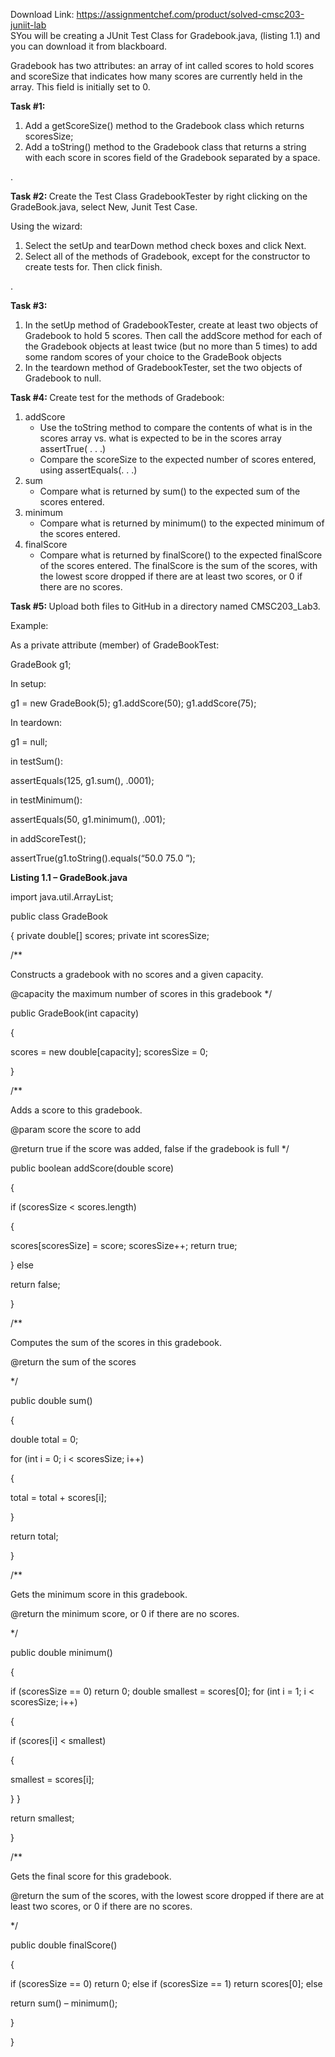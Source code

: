 Download Link: https://assignmentchef.com/product/solved-cmsc203-juniit-lab
<br>
SYou will be creating a JUnit Test Class for Gradebook.java, (listing 1.1) and you can download it from blackboard.




Gradebook has two attributes: an array of int called scores to hold scores and scoreSize that indicates how many scores are currently held in the array. This field is initially set to 0.




<strong>Task #1: </strong>

<ol>

 <li>Add a getScoreSize() method to the Gradebook class which returns scoresSize;</li>

 <li>Add a toString() method to the Gradebook class that returns a string with each score in scores field of the Gradebook separated by a space.</li>

</ol>

.

<strong>Task #2:  </strong>Create the Test Class GradebookTester by right clicking on the GradeBook.java, select New, Junit Test Case.

Using the wizard:

<ol>

 <li>Select the setUp and tearDown method check boxes and click Next.</li>

 <li>Select all of the methods of Gradebook, except for the constructor to create tests for. Then click finish.</li>

</ol>

.

<strong>Task #3: </strong>

<ol>

 <li>In the setUp method of GradebookTester, create at least two objects of Gradebook to hold 5 scores. Then call the addScore method for each of the Gradebook objects at least twice (but no more than 5 times) to add some random scores of your choice to the GradeBook objects</li>

 <li>In the teardown method of GradebookTester, set the two objects of Gradebook to null.</li>

</ol>




<strong>Task #4:  </strong>Create test for the methods of Gradebook:

<ol>

 <li>addScore

  <ul>

   <li>Use the toString method to compare the contents of what is in the scores array vs. what is expected to be in the scores array assertTrue( . . .)</li>

   <li>Compare the scoreSize to the expected number of scores entered, using assertEquals(. . .)</li>

  </ul></li>

 <li>sum

  <ul>

   <li>Compare what is returned by sum() to the expected sum of the scores entered.</li>

  </ul></li>

 <li>minimum

  <ul>

   <li>Compare what is returned by minimum() to the expected minimum of the scores entered.</li>

  </ul></li>

 <li>finalScore

  <ul>

   <li>Compare what is returned by finalScore() to the expected finalScore of the scores entered. The finalScore is the sum of the scores, with the lowest score dropped if there are at least two scores, or 0 if there are no scores.</li>

  </ul></li>

</ol>




<strong>Task #5:  </strong>Upload both files to GitHub in a directory named CMSC203_Lab3.







Example:




As a private attribute (member) of GradeBookTest:

GradeBook g1;




In setup:

g1 = new GradeBook(5); g1.addScore(50); g1.addScore(75);




In teardown:

g1 = null;




in testSum():

assertEquals(125, g1.sum(), .0001);

in testMinimum():

assertEquals(50, g1.minimum(), .001);




in addScoreTest();

assertTrue(g1.toString().equals(“50.0 75.0 ”);










<strong>Listing 1.1 – GradeBook.java </strong>

<strong> </strong>

import java.util.ArrayList;

public class GradeBook

{    private double[] scores;    private int scoresSize;




/**

Constructs a gradebook with no scores and a given capacity.

@capacity the maximum number of scores in this gradebook    */

public GradeBook(int capacity)

{

scores = new double[capacity];       scoresSize = 0;

}




/**

Adds a score to this gradebook.

@param score the score to add

@return true if the score was added, false if the gradebook is full    */

public boolean addScore(double score)

{

if (scoresSize &lt; scores.length)

{

scores[scoresSize] = score;          scoresSize++;          return true;

}       else

return false;

}




/**

Computes the sum of the scores in this gradebook.

@return the sum of the scores

*/

public double sum()

{

double total = 0;

for (int i = 0; i &lt; scoresSize; i++)

{

total = total + scores[i];

}

return total;

}




/**

Gets the minimum score in this gradebook.

@return the minimum score, or 0 if there are no scores.

*/

public double minimum()

{

if (scoresSize == 0) return 0;       double smallest = scores[0];       for (int i = 1; i &lt; scoresSize; i++)

{

if (scores[i] &lt; smallest)

{

smallest = scores[i];

}       }

return smallest;

}




/**

Gets the final score for this gradebook.

@return the sum of the scores, with the lowest score dropped if        there are at least two scores, or 0 if there are no scores.

*/

public double finalScore()

{

if (scoresSize == 0)          return 0;       else if (scoresSize == 1)          return scores[0];       else

return sum() – minimum();

}

}